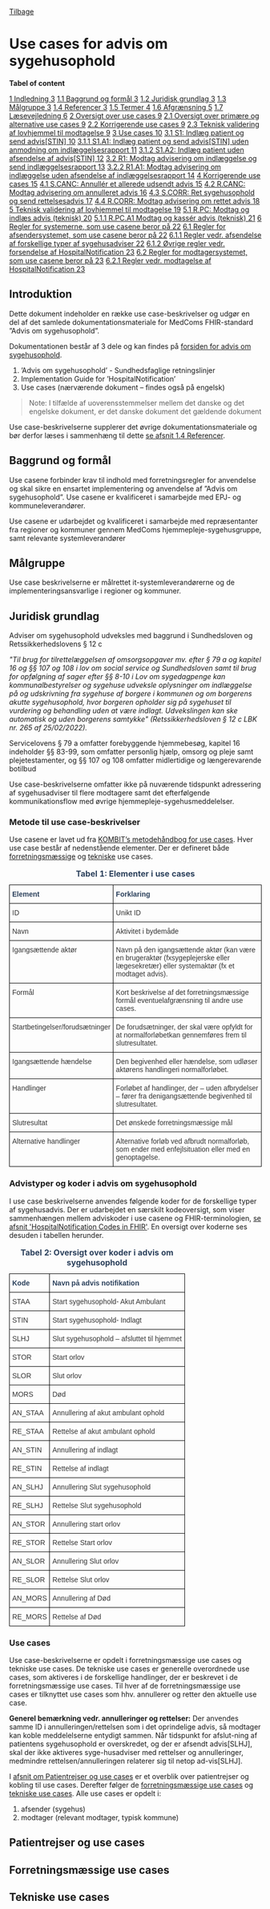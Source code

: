 [Tilbage](../../index.md)

# Use cases for advis om sygehusophold

**Tabel of content**

[1 Indledning 3](#indledning)
[1.1 Baggrund og formål 3](#baggrund-og-formål)
[1.2 Juridisk grundlag 3](#juridisk-grundlag)
[1.3 Målgruppe 3](#målgruppe)
[1.4 Referencer 3](#referencer)
[1.5 Termer 4](#termer)
[1.6 Afgrænsning 5](#afgrænsning)
[1.7 Læsevejledning 6](#_Toc104888739)
[2 Oversigt over use cases 9](#oversigt-over-use-cases)
[2.1 Oversigt over primære og alternative use cases 9](#oversigt-over-primære-og-alternative-use-cases)
[2.2 Korrigerende use cases 9](#korrigerende-use-cases)
[2.3 Teknisk validering af lovhjemmel til modtagelse 9](#teknisk-validering-af-lovhjemmel-til-modtagelse)
[3 Use cases 10](#use-cases)
[3.1 S1: Indlæg patient og send advis\[STIN\] 10](#s1-indlæg-patient-og-send-advisstin)
[3.1.1 S1.A1: Indlæg patient og send advis\[STIN\] uden anmodning om indlæggelsesrapport 11](#s1.a1-indlæg-patient-og-send-advisstin-uden-anmodning-om-indlæggelsesrapport)
[3.1.2 S1.A2: Indlæg patient uden afsendelse af advis\[STIN\] 12](#s1.a2-indlæg-patient-uden-afsendelse-af-advisstin)
[3.2 R1: Modtag advisering om indlæggelse og send indlæggelsesrapport 13](#r1-modtag-advisering-om-indlæggelse-og-send-indlæggelsesrapport)
[3.2.2 R1.A1: Modtag advisering om indlæggelse uden afsendelse af indlæggelsesrapport 14](#r1.a1-modtag-advisering-om-indlæggelse-uden-afsendelse-af-indlæggelsesrapport)
[4 Korrigerende use cases 15](#korrigerende-use-cases-1)
[4.1 S.CANC: Annullér et allerede udsendt advis 15](#s.canc-annullér-et-allerede-udsendt-advis)
[4.2 R.CANC: Modtag advisering om annulleret advis 16](#r.canc-modtag-advisering-om-annulleret-advis)
[4.3 S.CORR: Ret sygehusophold og send rettelsesadvis 17](#s.corr-ret-sygehusophold-og-send-rettelsesadvis)
[4.4 R.CORR: Modtag advisering om rettet advis 18](#r.corr-modtag-advisering-om-rettet-advis)
[5 Teknisk validering af lovhjemmel til modtagelse 19](#teknisk-validering-af-lovhjemmel-til-modtagelse-1)
[5.1 R.PC: Modtag og indlæs advis (teknisk) 20](#r.pc-modtag-og-indlæs-advis-teknisk)
[5.1.1 R.PC.A1 Modtag og kassér advis (teknisk) 21](#r.pc.a1-modtag-og-kassér-advis-teknisk)
[6 Regler for systemerne, som use casene beror på 22](#regler-for-systemerne-som-use-casene-beror-på)
[6.1 Regler for afsendersystemet, som use casene beror på 22](#regler-for-afsendersystemet-som-use-casene-beror-på)
[6.1.1 Regler vedr. afsendelse af forskellige typer af sygehusadviser 22](#regler-vedr.-afsendelse-af-forskellige-typer-af-sygehusadviser)
[6.1.2 Øvrige regler vedr. forsendelse af HospitalNotification 23](#øvrige-regler-vedr.-forsendelse-af-hospitalnotification)
[6.2 Regler for modtagersystemet, som use casene beror på 23](#regler-for-modtagersystemet-som-use-casene-beror-på)
[6.2.1 Regler vedr. modtagelse af HospitalNotification 23](#regler-vedr.-modtagelse-af-hospitalnotification)



## Introduktion

Dette dokument indeholder en række use case-beskrivelser og udgør en del af det samlede dokumentationsmateriale for MedComs FHIR-standard ”Advis om sygehusophold”.

Dokumentationen består af 3 dele og kan findes på [forsiden for advis om sygehusophold](../../index.md).
1. ’Advis om sygehusophold’ - Sundhedsfaglige retningslinjer
2. Implementation Guide for ’HospitalNotification’
3. Use cases (nærværende dokument – findes også på engelsk)

> Note: I tilfælde af uoverensstemmelser mellem det danske og det engelske dokument, er det danske dokument det gældende dokument

Use case-beskrivelserne supplerer det øvrige dokumentationsmateriale og
bør derfor læses i sammenhæng til dette [se afsnit 1.4 Referencer](#s.canc-annullér-et-allerede-udsendt-advis).

## Baggrund og formål
Use casene forbinder krav til indhold med forretningsregler for anvendelse og skal sikre en ensartet implementering og anvendelse af ”Advis om sygehusophold”. Use casene er kvalificeret i samarbejde med EPJ- og kommuneleverandører.

Use casene er udarbejdet og kvalificeret i samarbejde med repræsentanter
fra regioner og kommuner gennem MedComs hjemmepleje-sygehusgruppe, samt
relevante systemleverandører

## Målgruppe
Use case beskrivelserne er målrettet it-systemleverandørerne og de implementeringsansvarlige i regioner og kommuner.

## Juridisk grundlag

Adviser om sygehusophold udveksles med baggrund i Sundhedsloven og
Retssikkerhedslovens § 12 c

*"Til brug for tilrettelæggelsen af omsorgsopgaver mv. efter § 79 a og
kapitel 16 og §§ 107 og 108 i lov om social service og Sundhedsloven
samt til brug for opfølgning af sager efter §§ 8-10 i Lov om
sygedagpenge kan kommunalbestyrelser og sygehuse udveksle oplysninger om
indlæggelse på og udskrivning fra sygehuse af borgere i kommunen og om
borgerens akutte sygehusophold, hvor borgeren opholder sig på sygehuset
til vurdering og behandling uden at være indlagt. Udvekslingen kan ske
automatisk og uden borgerens samtykke" (Retssikkerhedsloven § 12 c LBK
nr. 265 af 25/02/2022).*

Servicelovens § 79 a omfatter forebyggende hjemmebesøg, kapitel 16
indeholder §§ 83-99, som omfatter personlig hjælp, omsorg og pleje samt
plejetestamenter, og §§ 107 og 108 omfatter midlertidige og
længerevarende botilbud



Use case-beskrivelserne omfatter ikke på nuværende tidspunkt adressering af sygehusadviser til flere modtagere samt det efterfølgende kommunikationsflow med øvrige hjemmepleje-sygehusmeddelelser.

### Metode til use case-beskrivelser

Use casene er lavet ud fra <a href="https://www.kombit.dk/metodeh%C3%A5ndb%C3%B8ger" target="_blank">KOMBIT’s metodehåndbog for use cases</a>. Hver use case består af nedenstående elementer. Der er defineret både [forretningsmæssige](#forretningsmæssige-use-cases) og [tekniske](#tekniske-use-cases) use cases.

<style type="text/css">
.tg  {border-collapse:collapse;border-spacing:0;}
.tg td{border-color:black;border-style:solid;border-width:1px;font-family:Arial, sans-serif;font-size:14px;
  overflow:hidden;padding:10px 5px;word-break:normal;}
.tg th{border-color:black;border-style:solid;border-width:1px;font-family:Arial, sans-serif;font-size:14px;
  font-weight:normal;overflow:hidden;padding:10px 5px;word-break:normal;}
.tg .tg-tysj{color:#333333;text-align:left;vertical-align:top}
.tg .tg-pu9k{color:#2c415c;font-weight:bold;text-align:left;vertical-align:top}
</style>
<table class="tg">
<caption style="color:#2c415c;
  font-weight:bold"> Tabel 1: Elementer i use cases</caption>
<thead>
  <tr>
    <th class="tg-pu9k">Element</th>
    <th class="tg-pu9k">Forklaring</th>
  </tr>
</thead>
<tbody>
  <tr>
    <td class="tg-tysj">ID</td>
    <td class="tg-tysj">Unikt ID</td>
  </tr>
  <tr>
    <td class="tg-tysj">Navn</td>
    <td class="tg-tysj">Aktivitet i bydemåde</td>
  </tr>
  <tr>
    <td class="tg-tysj">Igangsættende aktør</td>
    <td class="tg-tysj">Navn på den igangsættende aktør (kan være en brugeraktør (fxsygeplejerske eller lægesekretær) eller systemaktør (fx et modtaget advis). </td>
  </tr>
  <tr>
    <td class="tg-tysj">Formål</td>
    <td class="tg-tysj">Kort beskrivelse af det forretningsmæssige formål eventuelafgrænsning til andre use cases.</td>
  </tr>
  <tr>
    <td class="tg-tysj">Startbetingelser/forudsætninger</td>
    <td class="tg-tysj">De forudsætninger, der skal være opfyldt for at normalforløbetkan gennemføres frem til slutresultatet.</td>
  </tr>
  <tr>
    <td class="tg-tysj">Igangsættende hændelse</td>
    <td class="tg-tysj">Den begivenhed eller hændelse, som udløser aktørens handlingeri normalforløbet.</td>
  </tr>
  <tr>
    <td class="tg-tysj">Handlinger</td>
    <td class="tg-tysj">Forløbet af handlinger, der – uden afbrydelser – fører fra denigangsættende begivenhed til slutresultatet.</td>
  </tr>
  <tr>
    <td class="tg-tysj">Slutresultat</td>
    <td class="tg-tysj">Det ønskede forretningsmæssige mål</td>
  </tr>
  <tr>
    <td class="tg-tysj">Alternative handlinger</td>
    <td class="tg-tysj">Alternative forløb ved afbrudt normalforløb, som ender med enfejlsituation eller med en genoptagelse. </td>
  </tr>
</tbody>
</table>

### Advistyper og koder i advis om sygehusophold

I use case beskrivelserne anvendes følgende koder for de forskellige typer af sygehusadvis. Der er udarbejdet en særskilt kodeoversigt, som viser sammenhængen mellem adviskoder i use casene og FHIR-terminologien, [se afsnit 'HospitalNotification Codes in FHIR'](../documents/Overview-HospitalNotification-codes-FHIR.md). En oversigt over koderne ses desuden i tabellen herunder. 

<style type="text/css">
.tg  {border-collapse:collapse;border-spacing:0;}
.tg td{border-color:black;border-style:solid;border-width:1px;font-family:Arial, sans-serif;font-size:14px;
  overflow:hidden;padding:10px 5px;word-break:normal;}
.tg th{border-color:black;border-style:solid;border-width:1px;font-family:Arial, sans-serif;font-size:14px;
  font-weight:normal;overflow:hidden;padding:10px 5px;word-break:normal;}
.tg .tg-tysj{color:#333333;text-align:left;vertical-align:top}
.tg .tg-wqo7{color:#2c415c;text-align:left;vertical-align:top}
</style>
<table class="tg">
<caption style="color:#2c415c; font-weight:bold">Tabel 2: Oversigt over koder i advis om sygehusophold </caption>
<thead>
  <tr>
    <th class="tg-wqo7"><span style="font-weight:bold;background-color:#FFF">Kode</span></th>
    <th class="tg-wqo7"><span style="font-weight:bold;background-color:#FFF">Navn på advis notifikation</span></th>
  </tr>
</thead>
<tbody>
  <tr>
    <td class="tg-tysj"><span style="background-color:#FFF">STAA</span></td>
    <td class="tg-tysj"><span style="background-color:#FFF">Start sygehusophold- Akut Ambulant</span></td>
  </tr>
  <tr>
    <td class="tg-tysj"><span style="background-color:#FFF">STIN</span></td>
    <td class="tg-tysj"><span style="background-color:#FFF">Start sygehusophold- Indlagt</span></td>
  </tr>
  <tr>
    <td class="tg-tysj"><span style="background-color:#FFF">SLHJ</span></td>
    <td class="tg-tysj"><span style="background-color:#FFF">Slut sygehusophold – afsluttet til hjemmet</span></td>
  </tr>
  <tr>
    <td class="tg-tysj"><span style="background-color:#FFF">STOR</span></td>
    <td class="tg-tysj"><span style="background-color:#FFF">Start orlov</span></td>
  </tr>
  <tr>
    <td class="tg-tysj"><span style="background-color:#FFF">SLOR</span></td>
    <td class="tg-tysj"><span style="background-color:#FFF">Slut orlov</span></td>
  </tr>
  <tr>
    <td class="tg-tysj"><span style="background-color:#FFF">MORS</span></td>
    <td class="tg-tysj"><span style="background-color:#FFF">Død</span></td>
  </tr>
  <tr>
    <td class="tg-tysj"><span style="background-color:#FFF">AN_STAA</span></td>
    <td class="tg-tysj"><span style="background-color:#FFF">Annullering af akut ambulant ophold</span></td>
  </tr>
  <tr>
    <td class="tg-tysj"><span style="background-color:#FFF">RE_STAA</span></td>
    <td class="tg-tysj"><span style="background-color:#FFF">Rettelse af akut ambulant ophold</span></td>
  </tr>
  <tr>
    <td class="tg-tysj"><span style="background-color:#FFF">AN_STIN</span></td>
    <td class="tg-tysj"><span style="background-color:#FFF">Annullering af indlagt</span></td>
  </tr>
  <tr>
    <td class="tg-tysj"><span style="background-color:#FFF">RE_STIN</span></td>
    <td class="tg-tysj"><span style="background-color:#FFF">Rettelse af indlagt</span></td>
  </tr>
  <tr>
    <td class="tg-tysj"><span style="background-color:#FFF">AN_SLHJ</span></td>
    <td class="tg-tysj"><span style="background-color:#FFF">Annullering Slut sygehusophold</span></td>
  </tr>
  <tr>
    <td class="tg-tysj"><span style="background-color:#FFF">RE_SLHJ</span></td>
    <td class="tg-tysj"><span style="background-color:#FFF">Rettelse Slut sygehusophold</span></td>
  </tr>
  <tr>
    <td class="tg-tysj"><span style="background-color:#FFF">AN_STOR</span></td>
    <td class="tg-tysj"><span style="background-color:#FFF">Annullering start orlov</span></td>
  </tr>
  <tr>
    <td class="tg-tysj"><span style="background-color:#FFF">RE_STOR</span></td>
    <td class="tg-tysj"><span style="background-color:#FFF">Rettelse Start orlov</span></td>
  </tr>
  <tr>
    <td class="tg-tysj"><span style="background-color:#FFF">AN_SLOR</span></td>
    <td class="tg-tysj"><span style="background-color:#FFF">Annullering Slut orlov</span></td>
  </tr>
  <tr>
    <td class="tg-tysj"><span style="background-color:#FFF">RE_SLOR</span></td>
    <td class="tg-tysj"><span style="background-color:#FFF">Rettelse Slut orlov</span></td>
  </tr>
  <tr>
    <td class="tg-tysj"><span style="background-color:#FFF">AN_MORS</span></td>
    <td class="tg-tysj"><span style="background-color:#FFF">Annullering af Død</span></td>
  </tr>
  <tr>
    <td class="tg-tysj"><span style="background-color:#FFF">RE_MORS</span></td>
    <td class="tg-tysj"><span style="background-color:#FFF">Rettelse af Død</span></td>
  </tr>
</tbody>
</table>

### Use cases 

Use case-beskrivelserne er opdelt i forretningsmæssige use cases og tekniske use cases. De tekniske use cases er generelle overordnede use cases, som aktiveres i de forskellige handlinger, der er beskrevet i de forretningsmæssige use cases. Til hver af de forretningsmæssige use cases er tilknyttet use cases som hhv. annullerer og retter den aktuelle use case.

**Generel bemærkning vedr. annulleringer og rettelser:** Der anvendes samme ID i annulleringen/rettelsen som i det oprindelige advis, så modtager kan koble meddelelserne entydigt sammen. Når tidspunkt for afslut-ning af patientens sygehusophold er overskredet, og der er afsendt advis[SLHJ], skal der ikke aktiveres syge-husadviser med rettelser og annulleringer, medmindre rettelsen/annulleringen relaterer sig til netop ad-vis[SLHJ].

I [afsnit om Patientrejser og use cases](#patientrejser-og-use-cases) er et overblik over patientrejser og kobling til use cases. Derefter følger de [forretningsmæssige use cases](#forretningsmæssige-use-cases) og [tekniske use cases](#tekniske-use-cases). Alle use cases er opdelt i:
1. afsender (sygehus) 
2. modtager (relevant modtager, typisk kommune) 

## Patientrejser og use cases 

## Forretningsmæssige use cases

## Tekniske use cases